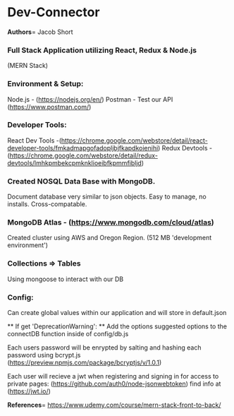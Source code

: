 # Dev-Connector

__Authors__= Jacob Short

### Full Stack Application utilizing React, Redux & Node.js
(MERN Stack)


### Environment & Setup:

Node.js - (https://nodejs.org/en/)
Postman - Test our API (https://www.postman.com/)

### Developer Tools:
React Dev Tools -(https://chrome.google.com/webstore/detail/react-developer-tools/fmkadmapgofadopljbjfkapdkoienihi)
Redux Devtools - (https://chrome.google.com/webstore/detail/redux-devtools/lmhkpmbekcpmknklioeibfkpmmfibljd)



### Created NOSQL Data Base with MongoDB.
Document database very similar to json objects.
Easy to manage, no installs. 
Cross-compatable.


### MongoDB Atlas - (https://www.mongodb.com/cloud/atlas)
Created cluster using AWS and Oregon Region.
(512 MB 'development environment')

### Collections => Tables
Using mongoose to interact with our DB

### Config:
Can create global values within our application and will 
store in default.json

** If get 'DeprecationWarning': **
    Add the options suggested options to the connectDB
    function inside of config/db.js 

Each users password will be enrypted by salting and 
hashing each password using bcrypt.js
(https://preview.npmjs.com/package/bcryptjs/v/1.0.1)

Each user will recieve a jwt when registering and 
signing in for access to private pages:
(https://github.com/auth0/node-jsonwebtoken)
find info at (https://jwt.io/)


__References__=
https://www.udemy.com/course/mern-stack-front-to-back/